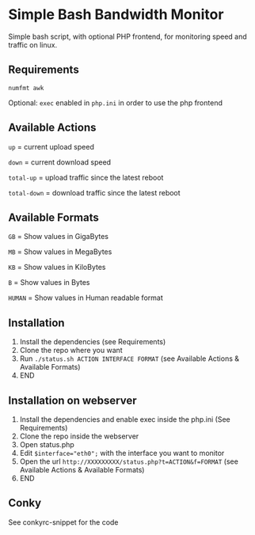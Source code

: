 # Simple Bash Bandwidth Monitor
Simple bash script, with optional PHP frontend, for monitoring speed and traffic on linux.

## Requirements
`numfmt awk`

Optional: `exec` enabled in `php.ini` in order to use the php frontend

## Available Actions
`up` = current upload speed

`down` = current download speed

`total-up` = upload traffic since the latest reboot

`total-down` = download traffic since the latest reboot


## Available Formats
`GB` = Show values in GigaBytes

`MB` = Show values in MegaBytes

`KB` = Show values in KiloBytes

`B` = Show values in Bytes

`HUMAN` = Show values in Human readable format


## Installation
1. Install the dependencies (see Requirements)
2. Clone the repo where you want
3. Run `./status.sh ACTION INTERFACE FORMAT` (see Available Actions & Available Formats)
4. END


## Installation on webserver
1. Install the dependencies and enable exec inside the php.ini (See Requirements)
2. Clone the repo inside the webserver
3. Open status.php
4. Edit `$interface="eth0";` with the interface you want to monitor
5. Open the url `http://XXXXXXXXX/status.php?t=ACTION&f=FORMAT` (see Available Actions & Available Formats)
6. END
 

## Conky
See conkyrc-snippet for the code
